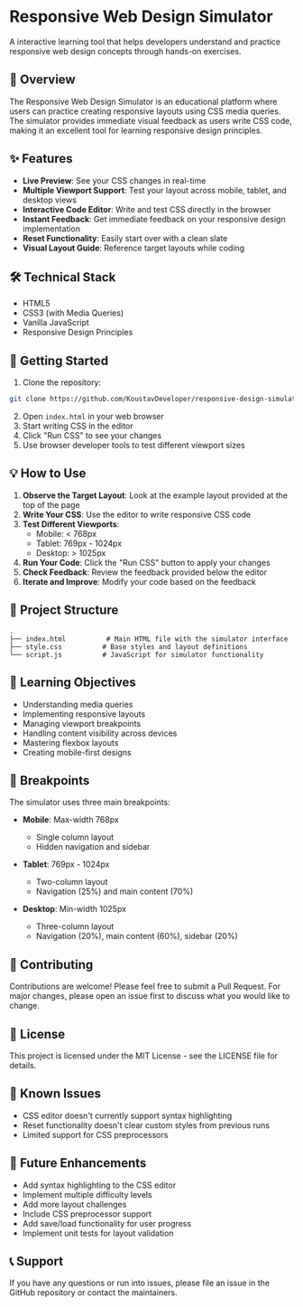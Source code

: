 # Responsive Web Design Simulator

A interactive learning tool that helps developers understand and practice responsive web design concepts through hands-on exercises.

## 🎯 Overview

The Responsive Web Design Simulator is an educational platform where users can practice creating responsive layouts using CSS media queries. The simulator provides immediate visual feedback as users write CSS code, making it an excellent tool for learning responsive design principles.

## ✨ Features

- **Live Preview**: See your CSS changes in real-time
- **Multiple Viewport Support**: Test your layout across mobile, tablet, and desktop views
- **Interactive Code Editor**: Write and test CSS directly in the browser
- **Instant Feedback**: Get immediate feedback on your responsive design implementation
- **Reset Functionality**: Easily start over with a clean slate
- **Visual Layout Guide**: Reference target layouts while coding

## 🛠️ Technical Stack

- HTML5
- CSS3 (with Media Queries)
- Vanilla JavaScript
- Responsive Design Principles

## 🚀 Getting Started

1. Clone the repository:
```bash
git clone https://github.com/KoustavDeveloper/responsive-design-simulator.git
```

2. Open `index.html` in your web browser
3. Start writing CSS in the editor
4. Click "Run CSS" to see your changes
5. Use browser developer tools to test different viewport sizes

## 💡 How to Use

1. **Observe the Target Layout**: Look at the example layout provided at the top of the page
2. **Write Your CSS**: Use the editor to write responsive CSS code
3. **Test Different Viewports**: 
   - Mobile: < 768px
   - Tablet: 769px - 1024px
   - Desktop: > 1025px
4. **Run Your Code**: Click the "Run CSS" button to apply your changes
5. **Check Feedback**: Review the feedback provided below the editor
6. **Iterate and Improve**: Modify your code based on the feedback

## 📝 Project Structure

```
.
├── index.html          # Main HTML file with the simulator interface
├── style.css          # Base styles and layout definitions
└── script.js          # JavaScript for simulator functionality
```

## 🎯 Learning Objectives

- Understanding media queries
- Implementing responsive layouts
- Managing viewport breakpoints
- Handling content visibility across devices
- Mastering flexbox layouts
- Creating mobile-first designs

## 📱 Breakpoints

The simulator uses three main breakpoints:

- **Mobile**: Max-width 768px
  - Single column layout
  - Hidden navigation and sidebar
  
- **Tablet**: 769px - 1024px
  - Two-column layout
  - Navigation (25%) and main content (70%)
  
- **Desktop**: Min-width 1025px
  - Three-column layout
  - Navigation (20%), main content (60%), sidebar (20%)

## 🤝 Contributing

Contributions are welcome! Please feel free to submit a Pull Request. For major changes, please open an issue first to discuss what you would like to change.

## 📄 License

This project is licensed under the MIT License - see the LICENSE file for details.

## 🐛 Known Issues

- CSS editor doesn't currently support syntax highlighting
- Reset functionality doesn't clear custom styles from previous runs
- Limited support for CSS preprocessors

## 🔮 Future Enhancements

- Add syntax highlighting to the CSS editor
- Implement multiple difficulty levels
- Add more layout challenges
- Include CSS preprocessor support
- Add save/load functionality for user progress
- Implement unit tests for layout validation

## 📞 Support

If you have any questions or run into issues, please file an issue in the GitHub repository or contact the maintainers.